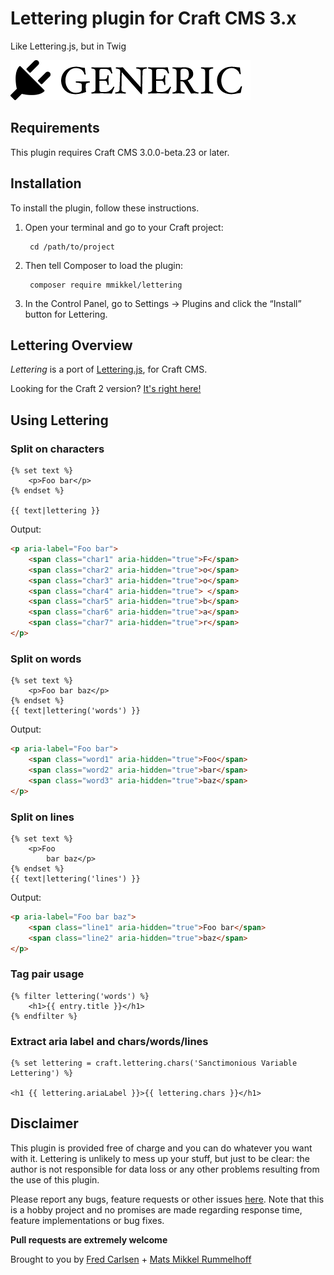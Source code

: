 # Lettering plugin for Craft CMS 3.x

Like Lettering.js, but in Twig

![Screenshot](resources/img/plugin-logo.png)

## Requirements

This plugin requires Craft CMS 3.0.0-beta.23 or later.

## Installation

To install the plugin, follow these instructions.

1. Open your terminal and go to your Craft project:

        cd /path/to/project

2. Then tell Composer to load the plugin:

        composer require mmikkel/lettering

3. In the Control Panel, go to Settings → Plugins and click the “Install” button for Lettering.

## Lettering Overview

_Lettering_ is a port of [Lettering.js](http://letteringjs.com/), for Craft CMS.    

Looking for the Craft 2 version? [It's right here!](https://github.com/sjelfull/Craft-Lettering)

## Using Lettering

### Split on characters
```kinja
{% set text %}
    <p>Foo bar</p>
{% endset %}

{{ text|lettering }}
```

Output:  
```html
<p aria-label="Foo bar">
    <span class="char1" aria-hidden="true">F</span>
    <span class="char2" aria-hidden="true">o</span>
    <span class="char3" aria-hidden="true">o</span>
    <span class="char4" aria-hidden="true"> </span>
    <span class="char5" aria-hidden="true">b</span>
    <span class="char6" aria-hidden="true">a</span>
    <span class="char7" aria-hidden="true">r</span>
</p>
```

### Split on words

```kinja
{% set text %}
    <p>Foo bar baz</p>
{% endset %}
{{ text|lettering('words') }}  
```

Output:  
```html
<p aria-label="Foo bar">
    <span class="word1" aria-hidden="true">Foo</span>
    <span class="word2" aria-hidden="true">bar</span>
    <span class="word3" aria-hidden="true">baz</span>
</p>
```

### Split on lines

```kinja
{% set text %}
    <p>Foo
        bar baz</p>
{% endset %}
{{ text|lettering('lines') }}  
```

Output:  
```html
<p aria-label="Foo bar baz">
    <span class="line1" aria-hidden="true">Foo bar</span>
    <span class="line2" aria-hidden="true">baz</span>
</p>
```

### Tag pair usage

```kinja
{% filter lettering('words') %}  
    <h1>{{ entry.title }}</h1>  
{% endfilter %}
```  

### Extract aria label and chars/words/lines

```kinja
{% set lettering = craft.lettering.chars('Sanctimonious Variable Lettering') %}  

<h1 {{ lettering.ariaLabel }}>{{ lettering.chars }}</h1>
```    

## Disclaimer

This plugin is provided free of charge and you can do whatever you want with it. Lettering is unlikely to mess up your stuff, but just to be clear: the author is not responsible for data loss or any other problems resulting from the use of this plugin.

Please report any bugs, feature requests or other issues [here](https://github.com/mmikkel/Lettering-Craft3/issues). Note that this is a hobby project and no promises are made regarding response time, feature implementations or bug fixes.

**Pull requests are extremely welcome**

Brought to you by [Fred Carlsen](http://sjelfull.no) + [Mats Mikkel Rummelhoff](https://vaersaagod.no)
